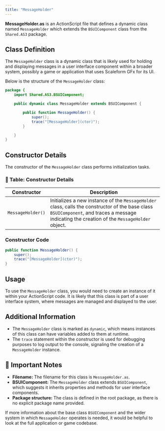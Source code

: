 ```yaml
---
title: "MessageHolder"
---
```


**MessageHolder.as** is an ActionScript file that defines a dynamic class named `MessageHolder` which extends the `BSUIComponent` class from the `Shared.AS3` package.

## Class Definition
The `MessageHolder` class is a dynamic class that is likely used for holding and displaying messages in a user interface component within a broader system, possibly a game or application that uses Scaleform GFx for its UI.

Below is the structure of the `MessageHolder` class:

```actionscript
package {
    import Shared.AS3.BSUIComponent;

    public dynamic class MessageHolder extends BSUIComponent {

        public function MessageHolder() {
            super();
            trace("[MessageHolder](ctor)");
        }

    }
}
```

## Constructor Details
The constructor of the `MessageHolder` class performs initialization tasks.

### 📝 Table: Constructor Details

| Constructor | Description |
| ----------- | ----------- |
| `MessageHolder()` | Initializes a new instance of the `MessageHolder` class, calls the constructor of the base class `BSUIComponent`, and traces a message indicating the creation of the `MessageHolder` object. |

### Constructor Code

```actionscript
public function MessageHolder() {
    super();
    trace("[MessageHolder](ctor)");
}
```

## Usage
To use the `MessageHolder` class, you would need to create an instance of it within your ActionScript code.
It is likely that this class is part of a user interface system, where messages are managed and displayed to the user.

## Additional Information

- The `MessageHolder` class is marked as `dynamic`, which means instances of this class can have variables added to them at runtime.
- The `trace` statement within the constructor is used for debugging purposes to log output to the console, signaling the creation of a `MessageHolder` instance.

## 📌 Important Notes

- **Filename:** The filename for this class is `MessageHolder.as`.
- **BSUIComponent:** The `MessageHolder` class extends `BSUIComponent`, which suggests it inherits properties and methods for user interface components.
- **Package structure:** The class is defined in the root package, as there is no explicit package name provided.

If more information about the base class `BSUIComponent` and the wider system in which `MessageHolder` operates is needed, it would be helpful to look at the full application or game codebase.
